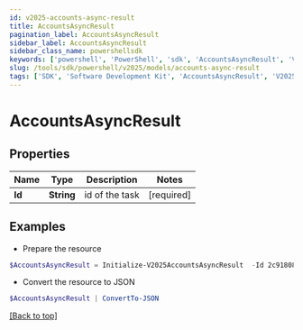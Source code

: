 ```yaml
---
id: v2025-accounts-async-result
title: AccountsAsyncResult
pagination_label: AccountsAsyncResult
sidebar_label: AccountsAsyncResult
sidebar_class_name: powershellsdk
keywords: ['powershell', 'PowerShell', 'sdk', 'AccountsAsyncResult', 'V2025AccountsAsyncResult'] 
slug: /tools/sdk/powershell/v2025/models/accounts-async-result
tags: ['SDK', 'Software Development Kit', 'AccountsAsyncResult', 'V2025AccountsAsyncResult']
---
```



# AccountsAsyncResult

## Properties

Name | Type | Description | Notes
------------ | ------------- | ------------- | -------------
**Id** | **String** | id of the task | [required]

## Examples

- Prepare the resource
```powershell
$AccountsAsyncResult = Initialize-V2025AccountsAsyncResult  -Id 2c91808474683da6017468693c260195
```

- Convert the resource to JSON
```powershell
$AccountsAsyncResult | ConvertTo-JSON
```


[[Back to top]](#) 

